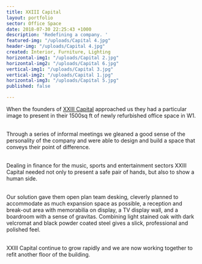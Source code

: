 ```yaml
---
title: XXIII Capital
layout: portfolio
sector: Office Space
date: 2018-07-30 22:25:43 +1000
description: 'Redefining a company. '
featured-img: "/uploads/Capital 4.jpg"
header-img: "/uploads/Capital 4.jpg"
created: Interior, Furniture, Lighting
horizontal-img1: "/uploads/Capital 2.jpg"
horizontal-img2: "/uploads/Capital 6.jpg"
vertical-img1: "/uploads/Capital 3.jpg"
vertical-img2: "/uploads/Capital 1.jpg"
horizontal-img3: "/uploads/Capital 5.jpg"
published: false

---
```

When the founders of [XXIII Capital](http://www.xxiiicap.com/) approached us they had a particular image to present in their 1500sq ft of newly refurbished office space in W1.<br><br>

Through a series of informal meetings we gleaned a good sense of the personality of the company and were able to design and build a space that conveys their point of difference.<br><br>

Dealing in finance for the music, sports and entertainment sectors XXIII Capital needed not only to present a safe pair of hands, but also to show a human side. <br><br>

Our solution gave them open plan team desking, cleverly planned to accommodate as much expansion space as possible, a reception and break-out area with memorabilia on display, a TV display wall, and a boardroom with a sense of gravitas. Combining light stained oak with dark velcromat and black powder coated steel gives a slick, professional and polished feel. <br><br>

XXIII Capital continue to grow rapidly and we are now working together to refit another floor of the building.